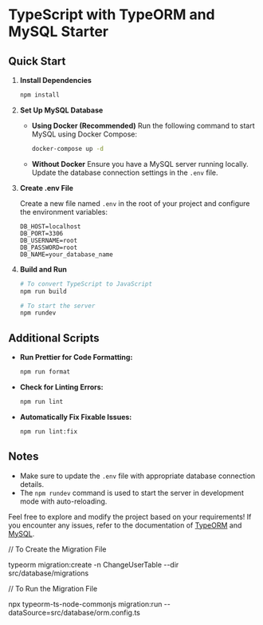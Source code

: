 # TypeScript with TypeORM and MySQL Starter

## Quick Start

1. **Install Dependencies**

   ```bash
   npm install
   ```

2. **Set Up MySQL Database**

   - **Using Docker (Recommended)**
     Run the following command to start MySQL using Docker Compose:
     ```bash
     docker-compose up -d
     ```

   - **Without Docker**
     Ensure you have a MySQL server running locally. Update the database connection settings in the `.env` file.

3. **Create .env File**

   Create a new file named `.env` in the root of your project and configure the environment variables:
   ```env
   DB_HOST=localhost
   DB_PORT=3306
   DB_USERNAME=root
   DB_PASSWORD=root
   DB_NAME=your_database_name
   ```

4. **Build and Run**

   ```bash
   # To convert TypeScript to JavaScript
   npm run build

   # To start the server
   npm rundev
   ```

## Additional Scripts

- **Run Prettier for Code Formatting:**
  ```bash
  npm run format
  ```

- **Check for Linting Errors:**
  ```bash
  npm run lint
  ```

- **Automatically Fix Fixable Issues:**
  ```bash
  npm run lint:fix
  ```

## Notes

- Make sure to update the `.env` file with appropriate database connection details.
- The `npm rundev` command is used to start the server in development mode with auto-reloading.

Feel free to explore and modify the project based on your requirements! If you encounter any issues, refer to the documentation of [TypeORM](https://typeorm.io) and [MySQL](https://dev.mysql.com/doc/).




// To Create the Migration File

typeorm migration:create -n ChangeUserTable --dir src/database/migrations

// To Run the Migration File

npx typeorm-ts-node-commonjs migration:run --dataSource=src/database/orm.config.ts
